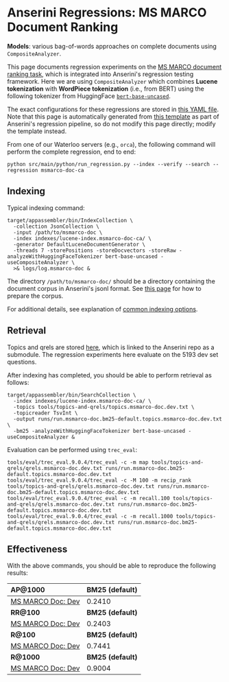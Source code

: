 # Anserini Regressions: MS MARCO Document Ranking

**Models**: various bag-of-words approaches on complete documents using `CompositeAnalyzer`.

This page documents regression experiments on the [MS MARCO document ranking task](https://github.com/microsoft/MSMARCO-Document-Ranking), which is integrated into Anserini's regression testing framework.
Here we are using `CompositeAnalyzer` which combines **Lucene tokenization** with **WordPiece tokenization** (i.e., from BERT) using the following tokenizer from HuggingFace [`bert-base-uncased`](https://huggingface.co/bert-base-uncased).

The exact configurations for these regressions are stored in [this YAML file](../../src/main/resources/regression/msmarco-doc-ca.yaml).
Note that this page is automatically generated from [this template](../../src/main/resources/docgen/templates/msmarco-doc-ca.template) as part of Anserini's regression pipeline, so do not modify this page directly; modify the template instead.

From one of our Waterloo servers (e.g., `orca`), the following command will perform the complete regression, end to end:

```
python src/main/python/run_regression.py --index --verify --search --regression msmarco-doc-ca
```

## Indexing

Typical indexing command:

```
target/appassembler/bin/IndexCollection \
  -collection JsonCollection \
  -input /path/to/msmarco-doc \
  -index indexes/lucene-index.msmarco-doc-ca/ \
  -generator DefaultLuceneDocumentGenerator \
  -threads 7 -storePositions -storeDocvectors -storeRaw -analyzeWithHuggingFaceTokenizer bert-base-uncased -useCompositeAnalyzer \
  >& logs/log.msmarco-doc &
```

The directory `/path/to/msmarco-doc/` should be a directory containing the document corpus in Anserini's jsonl format.
See [this page](experiments-msmarco-doc-doc2query-details.md) for how to prepare the corpus.

For additional details, see explanation of [common indexing options](../../docs/common-indexing-options.md).

## Retrieval

Topics and qrels are stored [here](https://github.com/castorini/anserini-tools/tree/master/topics-and-qrels), which is linked to the Anserini repo as a submodule.
The regression experiments here evaluate on the 5193 dev set questions.

After indexing has completed, you should be able to perform retrieval as follows:

```
target/appassembler/bin/SearchCollection \
  -index indexes/lucene-index.msmarco-doc-ca/ \
  -topics tools/topics-and-qrels/topics.msmarco-doc.dev.txt \
  -topicreader TsvInt \
  -output runs/run.msmarco-doc.bm25-default.topics.msmarco-doc.dev.txt \
  -bm25 -analyzeWithHuggingFaceTokenizer bert-base-uncased -useCompositeAnalyzer &
```

Evaluation can be performed using `trec_eval`:

```
tools/eval/trec_eval.9.0.4/trec_eval -c -m map tools/topics-and-qrels/qrels.msmarco-doc.dev.txt runs/run.msmarco-doc.bm25-default.topics.msmarco-doc.dev.txt
tools/eval/trec_eval.9.0.4/trec_eval -c -M 100 -m recip_rank tools/topics-and-qrels/qrels.msmarco-doc.dev.txt runs/run.msmarco-doc.bm25-default.topics.msmarco-doc.dev.txt
tools/eval/trec_eval.9.0.4/trec_eval -c -m recall.100 tools/topics-and-qrels/qrels.msmarco-doc.dev.txt runs/run.msmarco-doc.bm25-default.topics.msmarco-doc.dev.txt
tools/eval/trec_eval.9.0.4/trec_eval -c -m recall.1000 tools/topics-and-qrels/qrels.msmarco-doc.dev.txt runs/run.msmarco-doc.bm25-default.topics.msmarco-doc.dev.txt
```

## Effectiveness

With the above commands, you should be able to reproduce the following results:

| **AP@1000**                                                                                                  | **BM25 (default)**|
|:-------------------------------------------------------------------------------------------------------------|-----------|
| [MS MARCO Doc: Dev](https://github.com/microsoft/MSMARCO-Document-Ranking)                                   | 0.2410    |
| **RR@100**                                                                                                   | **BM25 (default)**|
| [MS MARCO Doc: Dev](https://github.com/microsoft/MSMARCO-Document-Ranking)                                   | 0.2403    |
| **R@100**                                                                                                    | **BM25 (default)**|
| [MS MARCO Doc: Dev](https://github.com/microsoft/MSMARCO-Document-Ranking)                                   | 0.7441    |
| **R@1000**                                                                                                   | **BM25 (default)**|
| [MS MARCO Doc: Dev](https://github.com/microsoft/MSMARCO-Document-Ranking)                                   | 0.9004    |
